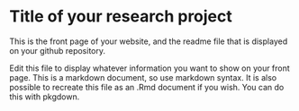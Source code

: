 # Title of your research project

This is the front page of your website, and the readme file that is displayed on your github repository.

Edit this file to display whatever information you want to show on your front page. This is a markdown document, so use markdown syntax. It is also possible to recreate this file as an .Rmd document if you wish. You can do this with pkgdown.

